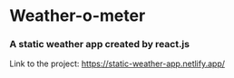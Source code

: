 # Weather-o-meter
### A static weather app created by react.js
Link to the project: https://static-weather-app.netlify.app/
